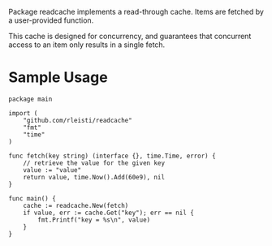 Package readcache implements a read-through cache. Items are fetched by a user-provided function.

This cache is designed for concurrency, and guarantees that concurrent access to an item only results in a single fetch.

# Sample Usage

	package main

	import (
		"github.com/rleisti/readcache"
		"fmt"
		"time"
	)

	func fetch(key string) (interface {}, time.Time, error) {
		// retrieve the value for the given key
		value := "value"
		return value, time.Now().Add(60e9), nil
	}

	func main() {
		cache := readcache.New(fetch)
		if value, err := cache.Get("key"); err == nil {
			fmt.Printf("key = %s\n", value)
		}
	}

